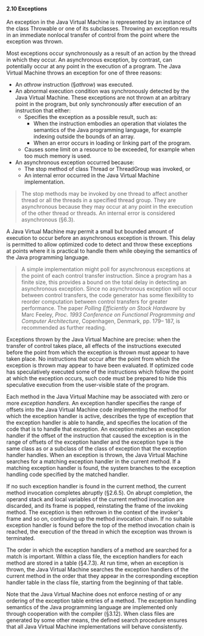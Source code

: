 #### **2.10 Exceptions** 

An exception in the Java Virtual Machine is represented by an instance of the class Throwable or one of its subclasses. Throwing an exception results in an immediate nonlocal transfer of control from the point where the exception was thrown. 

Most exceptions occur synchronously as a result of an action by the thread in which they occur. An asynchronous exception, by contrast, can potentially occur at any point in the execution of a program. The Java Virtual Machine throws an exception for one of three reasons: 

- An *athrow* instruction (§*athrow*) was executed. 
- An abnormal execution condition was synchronously detected by the Java Virtual Machine. These exceptions are not thrown at an arbitrary point in the program, but only synchronously after execution of an instruction that either: 
  - Specifies the exception as a possible result, such as: 
    - When the instruction embodies an operation that violates the semantics of the Java programming language, for example indexing outside the bounds of an array. 
    - When an error occurs in loading or linking part of the program. 
  - Causes some limit on a resource to be exceeded, for example when too much memory is used. 
- An asynchronous exception occurred because:
  - The stop method of class Thread or ThreadGroup was invoked, or
  - An internal error occurred in the Java Virtual Machine implementation. 

> The stop methods may be invoked by one thread to affect another thread or all the threads in a specified thread group. They are asynchronous because they may occur at any point in the execution of the other thread or threads. An internal error is considered asynchronous (§6.3). 

A Java Virtual Machine may permit a small but bounded amount of execution to occur before an asynchronous exception is thrown. This delay is permitted to allow optimized code to detect and throw these exceptions at points where it is practical to handle them while obeying the semantics of the Java programming language. 

> A simple implementation might poll for asynchronous exceptions at the point of each control transfer instruction. Since a program has a finite size, this provides a bound on the total delay in detecting an asynchronous exception. Since no asynchronous exception will occur between control transfers, the code generator has some flexibility to reorder computation between control transfers for greater performance. The paper *Polling Efficiently on Stock Hardware* by Marc Feeley, *Proc. 1993 Conference on Functional Programming and Computer Architecture*, Copenhagen, Denmark, pp. 179– 187, is recommended as further reading. 

Exceptions thrown by the Java Virtual Machine are precise: when the transfer of control takes place, all effects of the instructions executed before the point from which the exception is thrown must appear to have taken place. No instructions that occur after the point from which the exception is thrown may appear to have been evaluated. If optimized code has speculatively executed some of the instructions which follow the point at which the exception occurs, such code must be prepared to hide this speculative execution from the user-visible state of the program. 

Each method in the Java Virtual Machine may be associated with zero or more *exception handlers*. An exception handler specifies the range of offsets into the Java Virtual Machine code implementing the method for which the exception handler is active, describes the type of exception that the exception handler is able to handle, and specifies the location of the code that is to handle that exception. An exception matches an exception handler if the offset of the instruction that caused the exception is in the range of offsets of the exception handler and the exception type is the same class as or a subclass of the class of exception that the exception handler handles. When an exception is thrown, the Java Virtual Machine searches for a matching exception handler in the current method. If a matching exception handler is found, the system branches to the exception handling code specified by the matched handler. 

If no such exception handler is found in the current method, the current method invocation completes abruptly (§2.6.5). On abrupt completion, the operand stack and local variables of the current method invocation are discarded, and its frame is popped, reinstating the frame of the invoking method. The exception is then rethrown in the context of the invoker's frame and so on, continuing up the method invocation chain. If no suitable exception handler is found before the top of the method invocation chain is reached, the execution of the thread in which the exception was thrown is terminated. 

The order in which the exception handlers of a method are searched for a match is important. Within a class file, the exception handlers for each method are stored in a table (§4.7.3). At run time, when an exception is thrown, the Java Virtual Machine searches the exception handlers of the current method in the order that they appear in the corresponding exception handler table in the class file, starting from the beginning of that table. 

Note that the Java Virtual Machine does not enforce nesting of or any ordering of the exception table entries of a method. The exception handling semantics of the Java programming language are implemented only through cooperation with the compiler (§3.12). When class files are generated by some other means, the defined search procedure ensures that all Java Virtual Machine implementations will behave consistently. 
